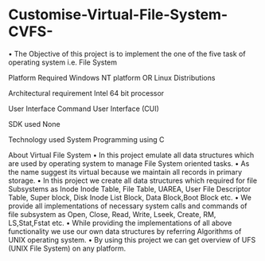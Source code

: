 # Customise-Virtual-File-System-CVFS-

•	The Objective of this project is to implement the one of the five task of operating system i.e. File System

Platform Required
	Windows NT platform OR Linux Distributions

Architectural requirement
	Intel 64 bit processor

User Interface
	Command User Interface (CUI)

SDK used
	None

Technology used
	System Programming using C

About Virtual File System
•	In this project emulate all data structures which are used by operating system to manage File System oriented tasks.
•	As the name suggest its virtual because we maintain all records in primary storage.
•	In this project we create all data structures which required for file Subsystems as Inode Inode Table, File Table, UAREA, User File Descriptor Table, Super block, Disk Inode List Block, Data Block,Boot Block etc.
•	We provide all implementations of necessary system calls and commands of file subsystem as Open, Close, Read, Write, Lseek, Create, RM, LS,Stat,Fstat etc.
•	While providing the implementations of all above functionality we use our own data structures by referring Algorithms of UNIX operating system.
•	By using this project we can get overview of UFS (UNIX File System) on any platform.
